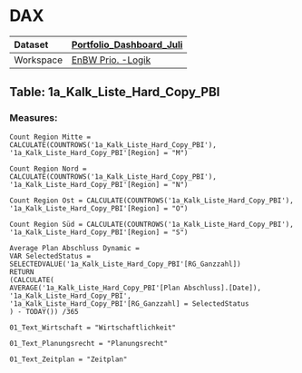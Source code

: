 



# DAX

|Dataset|[Portfolio_Dashboard_Juli](./../Portfolio_Dashboard_Juli.md)|
| :--- | :--- |
|Workspace|[EnBW Prio. -Logik](../../Workspaces/EnBW-Prio.--Logik.md)|

## Table: 1a_Kalk_Liste_Hard_Copy_PBI

### Measures:


```dax
Count Region Mitte = CALCULATE(COUNTROWS('1a_Kalk_Liste_Hard_Copy_PBI'), '1a_Kalk_Liste_Hard_Copy_PBI'[Region] = "M")
```



```dax
Count Region Nord = CALCULATE(COUNTROWS('1a_Kalk_Liste_Hard_Copy_PBI'), '1a_Kalk_Liste_Hard_Copy_PBI'[Region] = "N")
```



```dax
Count Region Ost = CALCULATE(COUNTROWS('1a_Kalk_Liste_Hard_Copy_PBI'), '1a_Kalk_Liste_Hard_Copy_PBI'[Region] = "O")
```



```dax
Count Region Süd = CALCULATE(COUNTROWS('1a_Kalk_Liste_Hard_Copy_PBI'), '1a_Kalk_Liste_Hard_Copy_PBI'[Region] = "S")
```



```dax
Average Plan Abschluss Dynamic = 
VAR SelectedStatus = SELECTEDVALUE('1a_Kalk_Liste_Hard_Copy_PBI'[RG_Ganzzahl])
RETURN
(CALCULATE(
AVERAGE('1a_Kalk_Liste_Hard_Copy_PBI'[Plan Abschluss].[Date]),
'1a_Kalk_Liste_Hard_Copy_PBI',
'1a_Kalk_Liste_Hard_Copy_PBI'[RG_Ganzzahl] = SelectedStatus
) - TODAY()) /365

```



```dax
01_Text_Wirtschaft = "Wirtschaftlichkeit"
```



```dax
01_Text_Planungsrecht = "Planungsrecht"
```



```dax
01_Text_Zeitplan = "Zeitplan"
```

